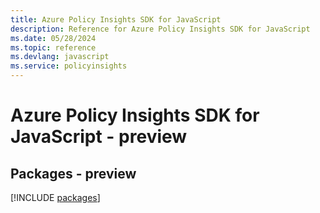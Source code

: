 ```yaml
---
title: Azure Policy Insights SDK for JavaScript
description: Reference for Azure Policy Insights SDK for JavaScript
ms.date: 05/28/2024
ms.topic: reference
ms.devlang: javascript
ms.service: policyinsights
---
```

# Azure Policy Insights SDK for JavaScript - preview
## Packages - preview
[!INCLUDE [packages](policy-insights-index.md)]